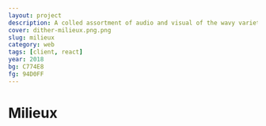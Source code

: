 ```yaml
---
layout: project
description: A colled assortment of audio and visual of the wavy variety
cover: dither-milieux.png.png
slug: milieux
category: web
tags: [client, react]
year: 2018
bg: C774E8
fg: 94D0FF
---
```


# Milieux
